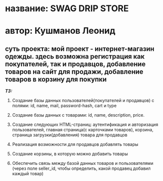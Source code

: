 # название: SWAG DRIP STORE
# автор: Кушманов Леонид

## суть проекта: мой проект - интернет-магазин одежды. здесь возможна регистрация как покупателей, так и продавцов, добавление товаров на сайт для продажи, добавление товаров в корзину для покупки

___ТЗ:___
1. Создание базы данных пользователей(покупателей и продавцов) с полями: id, name, mail, password-hash, cart и type

2. Создание базы данных с товарами: id, name, description, price.

3. Создание следующих HTML-страниц: аутентификация и авторизация пользователей, главная страница(с карточками товаров), корзина, страница загрузки(добавления) товара для продавцов

4. Реализация возможности для продавцов добавлять товары

5. Создание корзины, в которую можно добавить товары

6. Обеспечить связь между базой данных товаров и пользователями (через поле seller_id, чтобы определить, какой продавец добавил каждый товар)

